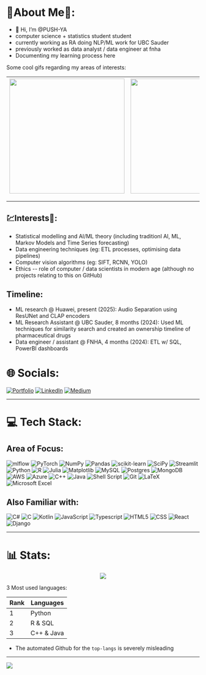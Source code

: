 # 🌟About Me🌟:

- 👋 Hi, I’m @PUSH-YA<br>
- computer science + statistics student student<br>
- currently working as RA doing NLP/ML work for UBC Sauder
- previously worked as data analyst / data engineer at fnha
- Documenting my learning process here

Some cool gifs regarding my areas of interests:

|<img src="https://mbjoseph.github.io/posts/2018-12-25-animating-the-metropolis-algorithm/animating-the-metropolis-algorithm_files/figure-html5/create-gif.gif" height = "300">| <img src="https://editor.analyticsvidhya.com/uploads/121381obtV.gif" height="300">|
|--|--|

<!--https://raw.githubusercontent.com/Jeanselme/VisualizerTransformation/master/images/iris.gif-->
<!--https://github.com/PUSH-YA/PUSH-YA/assets/91928008/305493f2-3ce5-4b95-b834-26791d9530a4-->
<!--https://upload.wikimedia.org/wikipedia/commons/d/da/Magent-graph-2.gif-->

---

## 💹Interests🤖:
- Statistical modelling and AI/ML theory (including traditionl AI, ML, Markov Models and Time Series forecasting)
- Data engineering techniques (eg: ETL processes, optimising data pipelines)
- Computer vision algorithms (eg: SIFT, RCNN, YOLO)
- Ethics -- role of computer / data scientists in modern age (although no projects relating to this on GitHub)

## Timeline:
- ML research @ Huawei, present (2025): Audio Separation using ResUNet and CLAP encoders
- ML Research Assistant @ UBC Sauder, 8 months (2024): Used ML techniques for similarity search and created an ownership timeline of pharmaceutical drugs
- Data engineer / assistant @ FNHA, 4 months (2024): ETL w/ SQL, PowerBI dashboards

# 🌐 Socials:
[![Portfolio](https://img.shields.io/badge/Portfolio-%23000000.svg?style=for-the-badge&logo=firefox&logoColor=#FF7139)](https://push-ya.github.io/) [![LinkedIn](https://img.shields.io/badge/LinkedIn-%230077B5.svg?logo=linkedin&logoColor=white)](https://linkedin.com/in/https://www.linkedin.com/in/pushya-jain-4546a6150/) [![Medium](https://img.shields.io/badge/Medium-12100E?logo=medium&logoColor=white)](https://medium.com/@https://medium.com/@pushya22.jain) 

---

# 💻 Tech Stack:

## Area of Focus:
![mlflow](https://img.shields.io/badge/mlflow-%23d9ead3.svg?style=for-the-badge&logo=numpy&logoColor=blue) ![PyTorch](https://img.shields.io/badge/PyTorch-EE4C2C?style=for-the-badge&logo=pytorch&logoColor=white) ![NumPy](https://img.shields.io/badge/numpy-%23013243.svg?style=for-the-badge&logo=numpy&logoColor=white) ![Pandas](https://img.shields.io/badge/pandas-%23150458.svg?style=for-the-badge&logo=pandas&logoColor=white) ![scikit-learn](https://img.shields.io/badge/scikit--learn-%23F7931E.svg?style=for-the-badge&logo=scikit-learn&logoColor=white) ![SciPy](https://img.shields.io/badge/SciPy-%230C55A5.svg?style=for-the-badge&logo=scipy&logoColor=%white)  ![Streamlit](https://img.shields.io/badge/-Streamlit-FF4B4B?style=flat&logo=streamlit&logoColor=white) ![Python](https://img.shields.io/badge/python-3670A0?style=for-the-badge&logo=python&logoColor=ffdd54) ![R](https://img.shields.io/badge/r-%23276DC3.svg?style=for-the-badge&logo=r&logoColor=white) ![Julia](https://img.shields.io/badge/-Julia-9558B2?style=for-the-badge&logo=julia&logoColor=white) ![Matplotlib](https://img.shields.io/badge/Matplotlib-%23ffffff.svg?style=for-the-badge&logo=Matplotlib&logoColor=black) ![MySQL](https://img.shields.io/badge/mysql-%2300f.svg?style=for-the-badge&logo=mysql&logoColor=white)  ![Postgres](https://img.shields.io/badge/postgres-%23316192.svg?style=for-the-badge&logo=postgresql&logoColor=white) ![MongoDB](https://img.shields.io/badge/-MongoDB-13aa52?style=for-the-badge&logo=mongodb&logoColor=white) ![AWS](https://img.shields.io/badge/AWS-232F3E?style=flat&logo=amazonwebservices&logoColor=white) ![Azure](https://img.shields.io/badge/azure-%230072C6.svg?style=for-the-badge&logo=microsoftazure&logoColor=white) ![C++](https://img.shields.io/badge/c++-%2300599C.svg?style=for-the-badge&logo=c%2B%2B&logoColor=white) ![Java](https://img.shields.io/badge/java-%23ED8B00.svg?style=for-the-badge&logo=java&logoColor=white) ![Shell Script](https://img.shields.io/badge/shell_script-%23121011.svg?style=for-the-badge&logo=gnu-bash&logoColor=white)     ![Git](https://img.shields.io/badge/git-%23F05033.svg?style=for-the-badge&logo=git&logoColor=white) ![LaTeX](https://img.shields.io/badge/latex-%23008080.svg?style=for-the-badge&logo=latex&logoColor=white) ![Microsoft Excel](https://img.shields.io/badge/Microsoft_Excel-217346?style=for-the-badge&logo=microsoft-excel&logoColor=white) 

## Also Familiar with:
![C#](https://img.shields.io/badge/c%23-%23239120.svg?style=for-the-badge&logo=c-sharp&logoColor=white) ![C](https://img.shields.io/badge/c-%2300599C.svg?style=for-the-badge&logo=c&logoColor=white) ![Kotlin](https://img.shields.io/badge/kotlin-%230095D5.svg?style=for-the-badge&logo=kotlin&logoColor=white) ![JavaScript](https://img.shields.io/badge/javascript-%23323330.svg?style=for-the-badge&logo=javascript&logoColor=%23F7DF1E) ![Typescript](https://shields.io/badge/TypeScript-3178C6?logo=TypeScript&logoColor=FFF&style=flat-square) ![HTML5](https://img.shields.io/badge/html5-%23E34F26.svg?style=for-the-badge&logo=html5&logoColor=white) ![CSS](https://img.shields.io/badge/CSS-239120?&style=for-the-badge&logo=css3&logoColor=white) ![React](https://img.shields.io/badge/-ReactJs-61DAFB?logo=react&logoColor=white&style=for-the-badge) ![Django](https://img.shields.io/badge/Django-092E20?style=for-the-badge&logo=django&logoColor=green)

---

# 📊 Stats:
<p align="center">
    <img src = "https://github-readme-streak-stats.herokuapp.com/?user=PUSH-YA&theme=dark&hide_border=false">
</p>

3 Most used languages:
  
|Rank| Languages|
|--|------------------|
|1| Python |
|2| R & SQL|
|3| C++ & Java|

- The automated Github for the `top-langs` is severely misleading
<!--![Top langs](https://github-readme-stats.vercel.app/api/top-langs/?username=push-ya&theme=tokyonight) --> 
---

![](https://visitcount.itsvg.in/api?id=PUSH-YA&icon=0&color=1)
